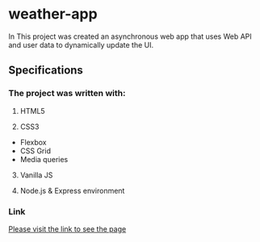 # weather-app

In This project was created an asynchronous web app that uses Web API and user data to dynamically update the UI. 

## Specifications

### The project was written with:
1. HTML5 

2. CSS3
- Flexbox 
- CSS Grid
- Media queries

3. Vanilla JS

4. Node.js & Express environment


 ### Link
[Please visit the link to see the page](https://humberto1212.github.io/weather-app/website/index.html)
